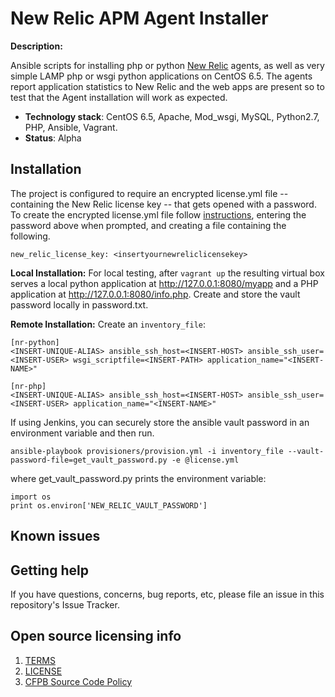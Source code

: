 # New Relic APM Agent Installer
**Description:**
    
Ansible scripts for installing php or python [New Relic](http://www.newrelic.com) agents, as well as very simple LAMP php or wsgi python applications on CentOS 6.5. The agents report application statistics to New Relic and the web apps are present so to test that the Agent installation will work as expected.

  - **Technology stack**: CentOS 6.5, Apache, Mod_wsgi, MySQL, Python2.7, PHP, Ansible, Vagrant.
  - **Status**:  Alpha

## Installation
The project is configured to require an encrypted license.yml file -- containing the New Relic license key -- that gets opened with a password. To create the encrypted license.yml file follow [instructions](http://docs.ansible.com/ansible/playbooks_vault.html#creating-encrypted-files), entering the password above when prompted, and creating a file containing the following.

```
new_relic_license_key: <insertyournewreliclicensekey>
```
**Local Installation:** For local testing, after `vagrant up` the resulting virtual box serves a local python application at http://127.0.0.1:8080/myapp and a PHP application at http://127.0.0.1:8080/info.php. Create and store the vault password locally in password.txt. 
    
**Remote Installation:**
Create an `inventory_file`:
```
[nr-python]
<INSERT-UNIQUE-ALIAS> ansible_ssh_host=<INSERT-HOST> ansible_ssh_user=<INSERT-USER> wsgi_scriptfile=<INSERT-PATH> application_name="<INSERT-NAME>"

[nr-php]
<INSERT-UNIQUE-ALIAS> ansible_ssh_host=<INSERT-HOST> ansible_ssh_user=<INSERT-USER> application_name="<INSERT-NAME>"
```

If using Jenkins, you can securely store the ansible vault password in an environment variable and then run. 
```
ansible-playbook provisioners/provision.yml -i inventory_file --vault-password-file=get_vault_password.py -e @license.yml
```

where get_vault_password.py prints the environment variable:
```
import os
print os.environ['NEW_RELIC_VAULT_PASSWORD']
```
    

## Known issues



## Getting help

If you have questions, concerns, bug reports, etc, please file an issue in this repository's Issue Tracker.

## Open source licensing info
1. [TERMS](TERMS.md)
2. [LICENSE](LICENSE)
3. [CFPB Source Code Policy](https://github.com/cfpb/source-code-policy/)

